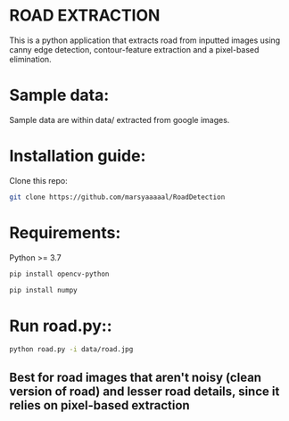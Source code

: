 # ROAD EXTRACTION

This is a python application that extracts road from inputted images using canny edge detection, contour-feature extraction and a pixel-based elimination.

# Sample data: 

Sample data are within data/ extracted from google images.

# Installation guide:

Clone this repo:
```bash 
git clone https://github.com/marsyaaaaal/RoadDetection
```

# Requirements:
Python >= 3.7

```bash 
pip install opencv-python
```


```bash 
pip install numpy
```


# Run road.py::
```bash 
python road.py -i data/road.jpg
```

## Best for road images that aren't noisy (clean version of road) and lesser road details, since it relies on pixel-based extraction
